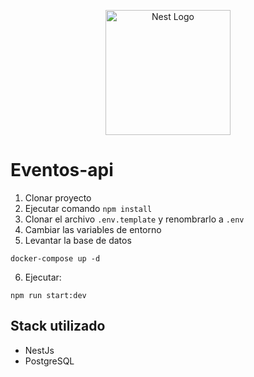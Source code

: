 <p align="center">
  <a href="http://nestjs.com/" target="blank"><img src="https://nestjs.com/img/logo-small.svg" width="200" alt="Nest Logo" /></a>
</p>

# Eventos-api

1. Clonar proyecto
2. Ejecutar comando `npm install`
3. Clonar el archivo `.env.template` y renombrarlo a `.env`
4. Cambiar las variables de entorno
5. Levantar la base de datos
```
docker-compose up -d
```

6. Ejecutar: 
```
npm run start:dev
```

## Stack utilizado
* NestJs
* PostgreSQL